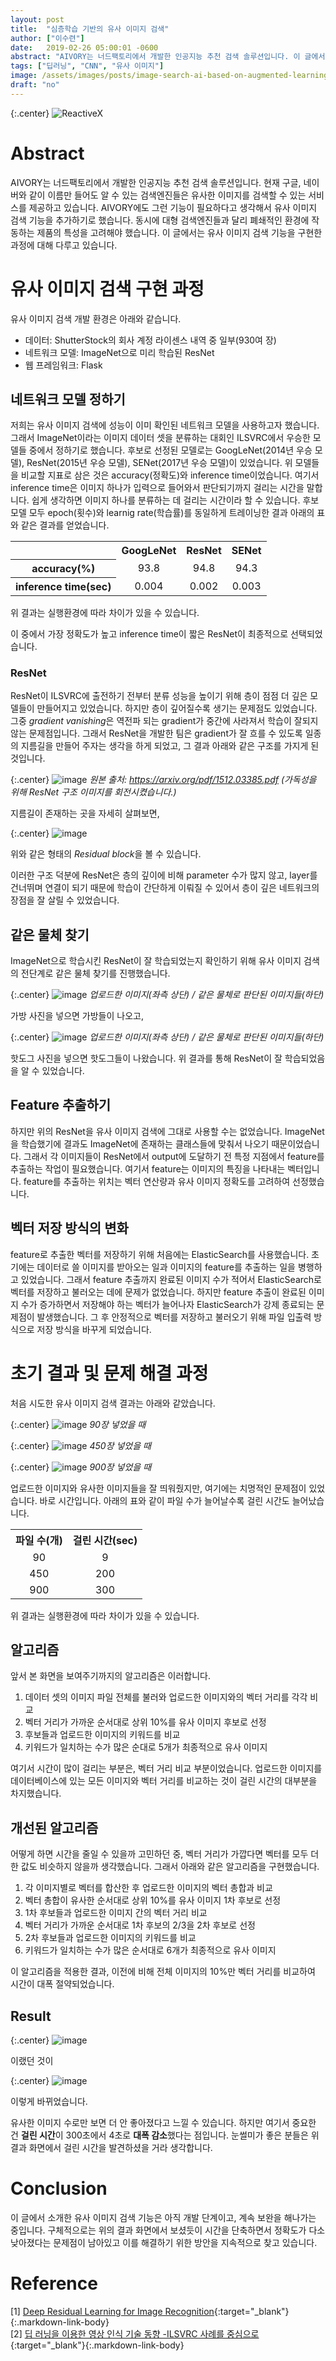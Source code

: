 ```yaml
---
layout: post
title:  "심층학습 기반의 유사 이미지 검색"
author: ["이수련"]
date:   2019-02-26 05:00:01 -0600
abstract: "AIVORY는 너드팩토리에서 개발한 인공지능 추천 검색 솔루션입니다. 이 글에서는 AIVORY에 추가될 유사 이미지 검색 기능의 구현 과정에 대해 다루고 있습니다."
tags: ["딥러닝", "CNN", "유사 이미지"]
image: /assets/images/posts/image-search-ai-based-on-augmented-learning/image1.png
draft: "no"	
---
```


{:.center}
![ReactiveX](/assets/images/posts/image-search-ai-based-on-augmented-learning/image1.png)

# Abstract

AIVORY는 너드팩토리에서 개발한 인공지능 추천 검색 솔루션입니다. 현재 구글, 네이버와 같이 이름만 들어도 알 수 있는 검색엔진들은 유사한 이미지를 검색할 수 있는 서비스를 제공하고 있습니다. AIVORY에도 그런 기능이 필요하다고 생각해서 유사 이미지 검색 기능을 추가하기로 했습니다. 동시에 대형 검색엔진들과 달리 폐쇄적인 환경에 작동하는 제품의 특성을 고려해야 했습니다. 이 글에서는 유사 이미지 검색 기능을 구현한 과정에 대해 다루고 있습니다.

# 유사 이미지 검색 구현 과정

유사 이미지 검색 개발 환경은 아래와 같습니다.

- 데이터: ShutterStock의 회사 계정 라이센스 내역 중 일부(930여 장)
- 네트워크 모델: ImageNet으로 미리 학습된 ResNet
- 웹 프레임워크: Flask

## 네트워크 모델 정하기

저희는 유사 이미지 검색에 성능이 이미 확인된 네트워크 모델을 사용하고자 했습니다. 그래서 ImageNet이라는 이미지 데이터 셋을 분류하는 대회인 ILSVRC에서 우승한 모델들 중에서 정하기로 했습니다. 후보로 선정된 모델로는 GoogLeNet(2014년 우승 모델), ResNet(2015년 우승 모델), SENet(2017년 우승 모델)이 있었습니다.
위 모델들을 비교할 지표로 삼은 것은 accuracy(정확도)와 inference time이었습니다. 여기서 inference time은 이미지 하나가 입력으로 들어와서 판단되기까지 걸리는 시간을 말합니다. 쉽게 생각하면 이미지 하나를 분류하는 데 걸리는 시간이라 할 수 있습니다. 후보 모델 모두 epoch(횟수)와 learnig rate(학습률)를 동일하게 트레이닝한 결과 아래의 표와 같은 결과를 얻었습니다.

<center>
	<table>
        <tr>
            <th></th><th><center>GoogLeNet</center></th><th><center>ResNet</center></th><th><center>SENet</center></th>
        </tr>
        <tr>
            <th><center>accuracy(%)</center></th><td><center>93.8</center></td><td><center>94.8</center></td><td><center>94.3</center></td>
        </tr>
        <tr>
            <th><center>inference time(sec)</center></th><td><center>0.004</center></td><td><center>0.002</center></td><td><center>0.003</center></td>
        </tr>
	</table>
</center>

위 결과는 실행환경에 따라 차이가 있을 수 있습니다.

이 중에서 가장 정확도가 높고 inference time이 짧은 ResNet이 최종적으로 선택되었습니다.

### ResNet

ResNet이 ILSVRC에 출전하기 전부터 분류 성능을 높이기 위해 층이 점점 더 깊은 모델들이 만들어지고 있었습니다. 하지만 층이 깊어질수록 생기는 문제점도 있었습니다. 그중 *gradient vanishing*은 역전파 되는 gradient가 중간에 사라져서 학습이 잘되지 않는 문제점입니다. 그래서 ResNet을 개발한 팀은 gradient가 잘 흐를 수 있도록 일종의 지름길을 만들어 주자는 생각을 하게 되었고, 그 결과 아래와 같은 구조를 가지게 된 것입니다.

{:.center}
![image](https://drive.google.com/uc?id=1ZUL2tDFolDkz8KsUCYBFbmJPhPQAKhDY)
*원본 출처: https://arxiv.org/pdf/1512.03385.pdf (가독성을 위해 ResNet 구조 이미지를 회전시켰습니다.)*

지름길이 존재하는 곳을 자세히 살펴보면,

{:.center}
![image](https://drive.google.com/uc?id=18jP3jITZ12hOlxDWGuSMAyuhE47-LGS-)

위와 같은 형태의 *Residual block*을 볼 수 있습니다.

이러한 구조 덕분에 ResNet은 층의 깊이에 비해 parameter 수가 많지 않고, layer를 건너뛰며 연결이 되기 때문에 학습이 간단하게 이뤄질 수 있어서 층이 깊은 네트워크의 장점을 잘 살릴 수 있었습니다.

## 같은 물체 찾기

ImageNet으로 학습시킨 ResNet이 잘 학습되었는지 확인하기 위해 유사 이미지 검색의 전단계로 같은 물체 찾기를 진행했습니다.

{:.center}
![image](https://drive.google.com/uc?id=1JhHK80DuHIraDWowrRPXQA2niuI9en3R)
*업로드한 이미지(좌측 상단) / 같은 물체로 판단된 이미지들(하단)*

가방 사진을 넣으면 가방들이 나오고,

{:.center}
![image](https://drive.google.com/uc?id=1CHbUkinf5GiUfR1o4LY_gYzsYOsNdA85)
*업로드한 이미지(좌측 상단) / 같은 물체로 판단된 이미지들(하단)*

핫도그 사진을 넣으면 핫도그들이 나왔습니다. 위 결과를 통해 ResNet이 잘 학습되었음을 알 수 있었습니다.

## Feature 추출하기

하지만 위의 ResNet을 유사 이미지 검색에 그대로 사용할 수는 없었습니다. ImageNet을 학습했기에 결과도 ImageNet에 존재하는 클래스들에 맞춰서 나오기 때문이었습니다. 그래서 각 이미지들이 ResNet에서 output에 도달하기 전 특정 지점에서 feature를 추출하는 작업이 필요했습니다. 여기서 feature는 이미지의 특징을 나타내는 벡터입니다. feature를 추출하는 위치는 벡터 연산량과 유사 이미지 정확도를 고려하여 선정했습니다.

## 벡터 저장 방식의 변화

feature로 추출한 벡터를 저장하기 위해 처음에는 ElasticSearch를 사용했습니다. 초기에는 데이터로 쓸 이미지를 받아오는 일과 이미지의 feature를 추출하는 일을 병행하고 있었습니다. 그래서 feature 추출까지 완료된 이미지 수가 적어서 ElasticSearch로 벡터를 저장하고 불러오는 데에 문제가 없었습니다. 하지만 feature 추출이 완료된 이미지 수가 증가하면서 저장해야 하는 벡터가 늘어나자 ElasticSearch가 강제 종료되는 문제점이 발생했습니다. 그 후 안정적으로 벡터를 저장하고 불러오기 위해 파일 입출력 방식으로 저장 방식을 바꾸게 되었습니다.

# 초기 결과 및 문제 해결 과정

처음 시도한 유사 이미지 검색 결과는 아래와 같았습니다.

{:.center}
![image](https://drive.google.com/uc?id=1kqU2voLeGz6dNhIK-_y6AdQ6RswHDj9y)
*90장 넣었을 때*

{:.center}
![image](https://drive.google.com/uc?id=1YoYEhNfGwN_3ShCpNqIHiWmrT3w1jb2W)
*450장 넣었을 때*

{:.center}
![image](https://drive.google.com/uc?id=1ez0RymxYU2a5OsxtUKiw1Ay2BeQ4WoWv)
*900장 넣었을 때*

업로드한 이미지와 유사한 이미지들을 잘 띄워줬지만, 여기에는 치명적인 문제점이 있었습니다.
바로 시간입니다. 아래의 표와 같이 파일 수가 늘어날수록 걸린 시간도 늘어났습니다.

<center>
	<table>
        <tr>
            <th><center>파일 수(개)</center></th><th><center>걸린 시간(sec)</center></th>
        </tr>
        <tr>
            <td><center>90</center></td><td><center>9</center></td>
        </tr>
        <tr>
            <td><center>450</center></td><td><center>200</center></td>
        </tr>
        <tr>
            <td><center>900</center></td><td><center>300</center></td>
        </tr>
	</table>
</center>

위 결과는 실행환경에 따라 차이가 있을 수 있습니다.

## 알고리즘

앞서 본 화면을 보여주기까지의 알고리즘은 이러합니다.
1. 데이터 셋의 이미지 파일 전체를 불러와 업로드한 이미지와의 벡터 거리를 각각 비교
2. 벡터 거리가 가까운 순서대로 상위 10%를 유사 이미지 후보로 선정
3. 후보들과 업로드한 이미지의 키워드를 비교
4. 키워드가 일치하는 수가 많은 순대로 5개가 최종적으로 유사 이미지

여기서 시간이 많이 걸리는 부분은, 벡터 거리 비교 부분이었습니다.
업로드한 이미지를 데이터베이스에 있는 모든 이미지와 벡터 거리를 비교하는 것이 걸린 시간의 대부분을 차지했습니다.

## 개선된 알고리즘

어떻게 하면 시간을 줄일 수 있을까 고민하던 중, 벡터 거리가 가깝다면 벡터를 모두 더한 값도 비슷하지 않을까 생각했습니다. 그래서 아래와 같은 알고리즘을 구현했습니다.
1. 각 이미지별로 벡터를 합산한 후 업로드한 이미지의 벡터 총합과 비교
2. 벡터 총합이 유사한 순서대로 상위 10%를 유사 이미지 1차 후보로 선정
3. 1차 후보들과 업로드한 이미지 간의 벡터 거리 비교
4. 벡터 거리가 가까운 순서대로 1차 후보의 2/3을 2차 후보로 선정
5. 2차 후보들과 업로드한 이미지의 키워드를 비교
6. 키워드가 일치하는 수가 많은 순서대로 6개가 최종적으로 유사 이미지

이 알고리즘을 적용한 결과, 이전에 비해 전체 이미지의 10%만 벡터 거리를 비교하여 시간이 대폭 절약되었습니다.

## Result

{:.center}
![image](https://drive.google.com/uc?id=1ez0RymxYU2a5OsxtUKiw1Ay2BeQ4WoWv)

이랬던 것이

{:.center}
![image](https://drive.google.com/uc?id=1YWoDTcOP92OlWtyfdwHENPJL65Vf1rta)

이렇게 바뀌었습니다.

유사한 이미지 수로만 보면 더 안 좋아졌다고 느낄 수 있습니다. 하지만 여기서 중요한 건 **걸린 시간**이 300초에서 4초로 **대폭 감소**했다는 점입니다. 눈썰미가 좋은 분들은 위 결과 화면에서 걸린 시간을 발견하셨을 거라 생각합니다.

# Conclusion

이 글에서 소개한 유사 이미지 검색 기능은 아직 개발 단계이고, 계속 보완을 해나가는 중입니다. 구체적으로는 위의 결과 화면에서 보셨듯이 시간을 단축하면서 정확도가 다소 낮아졌다는 문제점이 남아있고 이를 해결하기 위한 방안을 지속적으로 찾고 있습니다.

# Reference

[1] [Deep Residual Learning for Image Recognition](https://arxiv.org/abs/1512.03385){:target="_blank"}{:.markdown-link-body} <br>
[2] [딥 러닝을 이용한 영상 인식 기술 동향 -ILSVRC 사례를 중심으로](https://home.chonbuk.ac.kr/_ezaid/board/genBoardRecord.ez?method=download&pfkHomepageNo=1443&fkBoardEntryPkNo=1&attacheFileChoice=1&pkNo=1399){:target="_blank"}{:.markdown-link-body}